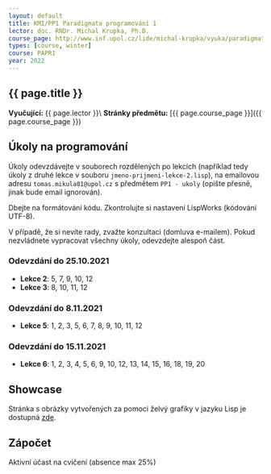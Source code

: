```yaml
---
layout: default
title: KMI/PP1 Paradigmata programování 1
lector: doc. RNDr. Michal Krupka, Ph.D.
course_page: http://www.inf.upol.cz/lide/michal-krupka/vyuka/paradigmata-programovani-1
types: [course, winter]
course: PAPR1
year: 2022
---
```


## {{ page.title }}
**Vyučující:** {{ page.lector }}\\
**Stránky předmětu:** [{{ page.course_page }}]({{ page.course_page }})

## Úkoly na programování
Úkoly odevzdávejte v souborech rozdělených po lekcích (například tedy úkoly z druhé lekce v souboru `jmeno-prijmeni-lekce-2.lisp`), na emailovou adresu `tomas.mikula01@upol.cz` s předmětem `PP1 - ukoly` (opište přesně, jinak bude email ignorován).

Dbejte na formátování kódu. Zkontrolujte si nastavení LispWorks (kódování UTF-8).

V případě, že si nevíte rady, zvažte konzultaci (domluva e-mailem). Pokud nezvládnete vypracovat všechny úkoly, odevzdejte alespoň část.

### Odevzdání do 25.10.2021
* **Lekce 2**: 5, 7, 9, 10, 12
* **Lekce 3**: 8, 10, 11, 12

### Odevzdání do 8.11.2021
* **Lekce 5**: 1, 2, 3, 5, 6, 7, 8, 9, 10, 11, 12

### Odevzdání do 15.11.2021
* **Lekce 6**: 1, 2, 3, 4, 5, 6, 9, 10, 12, 13, 14, 15, 16, 18, 19, 20

## Showcase
Stránka s obrázky vytvořených za pomoci želvý grafiky v jazyku Lisp je dostupná [zde](/teaching/showcase).

## Zápočet
Aktivní účast na cvičení (absence max 25%)
